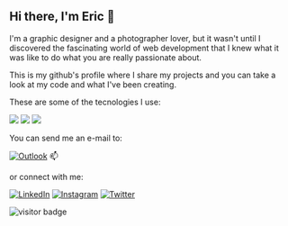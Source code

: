 <h2>Hi there, I'm Eric 👋</h2>

I'm a graphic designer and a photographer lover, but it wasn't until I discovered the fascinating world of web development that I knew what it was like to do what you are really passionate about.

This is my github's profile where I share my projects and you can take a look at my code and what I've been creating.

These are some of the tecnologies I use:

![](https://img.shields.io/badge/Code-React-informational?style=flat&logo=react&color=61DAFB)
![](https://img.shields.io/badge/Code-Redux-593D88?style=flat&logo=redux&logoColor=593D88)
![](https://img.shields.io/badge/Code-JavaScript-F7DF1E?style=flat&logo=javascript&logoColor=yellow)
![]()

You can send me an e-mail to:

[![Outlook](https://img.shields.io/badge/Microsoft_Outlook-0078D4?style=flat&logo=microsoft-outlook&logoColor=white)](mailto:eric_sanz_rodriguez@hotmail.com) 📫

or connect with me:

<a href="https://www.linkedin.com/in/eric-sanz-rodriguez/">![LinkedIn](https://img.shields.io/badge/linkedin-%230077B5.svg?style=flat&logo=linkedin&logoColor=white)</a>
<a href="https://www.instagram.com/ericsanz">![Instagram](https://img.shields.io/badge/Instagram-E4405F?style=flat&logo=instagram&logoColor=white)</a>
<a href="https://twitter.com/Eric_SanzR">![Twitter](https://img.shields.io/badge/Twitter-1DA1F2?style=flat&logo=twitter&logoColor=white)</a>

![visitor badge](https://visitor-badge.glitch.me/badge?page_id=EricSanz.visitor-badge)
<!--
**EricSanz/EricSanz** is a ✨ _special_ ✨ repository because its `README.md` (this file) appears on your GitHub profile.

Here are some ideas to get you started:

- 🔭 I’m currently working on ...
- 🌱 I’m currently learning ...
- 👯 I’m looking to collaborate on ...
- 🤔 I’m looking for help with ...
- 💬 Ask me about ...
- 📫 How to reach me: ...
- 😄 Pronouns: ...
- ⚡ Fun fact: ...
-->
